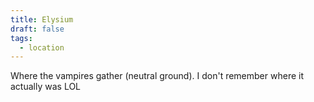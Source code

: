 ```yaml
---
title: Elysium
draft: false
tags:
  - location
---
```

Where the vampires gather (neutral ground). 
I don't remember where it actually was LOL